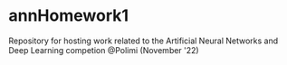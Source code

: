 # annHomework1
Repository for hosting work related to the Artificial Neural Networks and Deep Learning competion @Polimi (November '22) 
